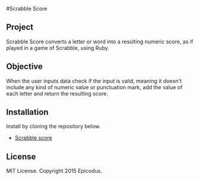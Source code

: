 #Scrabble Score

## Project

Scrabble Score converts a letter or word into a resulting numeric score, as if played in a game of Scrabble, using Ruby.

## Objective

When the user inputs data check if the input is valid, meaning it doesn't include any kind of numeric value or punctuation mark, add the value of each letter and return the resulting score.

## Installation

Install by cloning the repository below.

* [Scrabble score](https://github.com/Rilsta/scrabble_score_ruby)

## License

MIT License. Copyright 2015 Epicodus.
